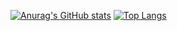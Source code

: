 [![Anurag's GitHub stats](https://github-readme-stats.vercel.app/api?username=Valkriaine&show_icons=true&theme=radical&line_height=40)](https://github.com/valkriaine/github-readme-stats)
[![Top Langs](https://github-readme-stats.vercel.app/api/top-langs/?username=valkriaine&theme=radical&card_width=495)](https://github.com/valkriaine/github-readme-stats)

